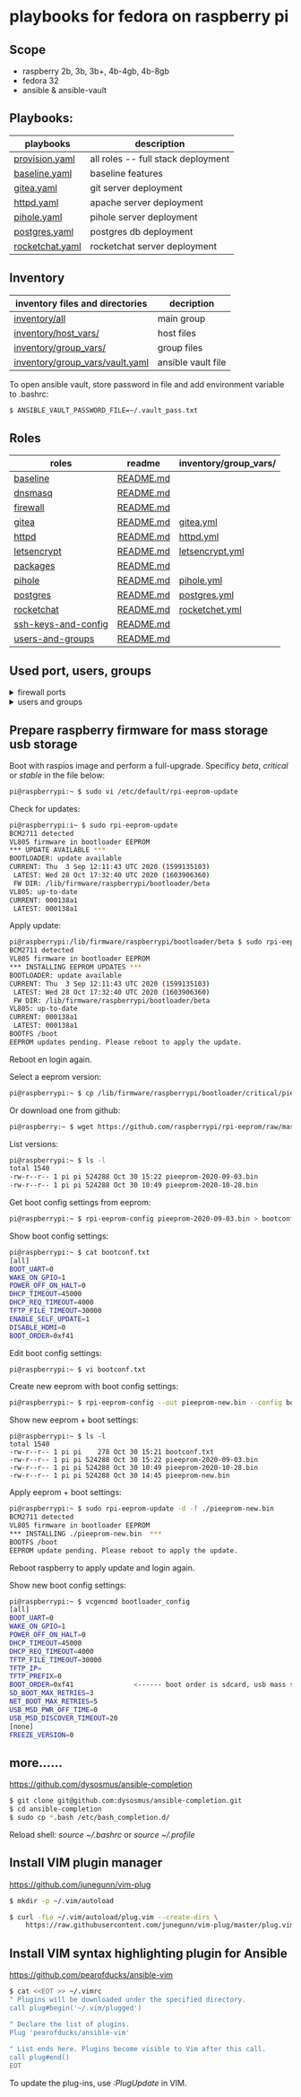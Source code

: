 # playbooks for fedora on raspberry pi

## Scope

* raspberry 2b, 3b, 3b+, 4b-4gb, 4b-8gb
* fedora 32
* ansible & ansible-vault


## Playbooks:

| playbooks                          | description                        |
|------------------------------------|------------------------------------|
| [provision.yaml](provision.yaml)   | all roles -- full stack deployment |
| [baseline.yaml](baseline.yaml)     | baseline features                  |
| [gitea.yaml](gitea.yaml)           | git server deployment              |
| [httpd.yaml](httpd.yaml)           | apache server deployment           |
| [pihole.yaml](pihole.yaml)         | pihole server deployment           |
| [postgres.yaml](postgres.yaml)     | postgres db deployment             |
| [rocketchat.yaml](rocketchat.yaml) | rocketchat server deployment       |


## Inventory

| inventory files and directories                                    | decription         |
|--------------------------------------------------------------------|--------------------|
| [inventory/all](inventory/all)                                     | main group         |
| [inventory/host_vars/](inventory/host_vars/)                       | host files         |
| [inventory/group_vars/](inventory/group_vars/)                     | group files        |
| [inventory/group_vars/vault.yaml](inventory/group_vars/vault.yaml) | ansible vault file |


To open ansible vault, store password in file and add environment variable to .bashrc:
```bash
$ ANSIBLE_VAULT_PASSWORD_FILE=~/.vault_pass.txt
```


## Roles

| roles                                      | readme                                          | inventory/group_vars/                                     |
|--------------------------------------------|-------------------------------------------------|-----------------------------------------------------------|
| [baseline](roles/baseline)                 | [README.md](roles/baseline/README.md)           |                                                           |
| [dnsmasq](roles/dnsmasq)                   | [README.md](roles/dnsmasq/README.md)            |                                                           |
| [firewall](roles/firewall)                 | [README.md](roles/firewall/README.md)           |                                                           |
| [gitea](roles/gitea)                       | [README.md](roles/gitea/README.md)              | [gitea.yml](inventory/group_vars/gitea.yml)               |
| [httpd](roles/httpd)                       | [README.md](roles/httpd/README.md)              | [httpd.yml](inventory/group_vars/httpd.yml)               |
| [letsencrypt](roles/letsencrypt)           | [README.md](roles/letsencrypt/README.md)        | [letsencrypt.yml](inventory/group_vars/letsencrypt.yml)   |
| [packages](roles/packages)                 | [README.md](roles/packages/README.md)           |                                                           |
| [pihole](roles/pihole)                     | [README.md](roles/pihole/README.md)             | [pihole.yml](inventory/group_vars/pihole.yml)             |
| [postgres](roles/postgres)                 | [README.md](roles/postgres/README.md)           | [postgres.yml](inventory/group_vars/postgres.yml)         |
| [rocketchat](roles/rocketchat)             | [README.md](roles/rocketchat/README.md)         | [rocketchet.yml](inventory/group_vars/rocketchat.yml)     |
| [ssh-keys-and-config](ssh-keys-and-config) | [README.md](roles/ssh-keys-and-config/README.md)|                                                           |
| [users-and-groups](roles/users-and-groups) | [README.md](roles/users-and-groups/README.md)   |                                                           |


## Used port, users, groups

<details>
<summary>firewall ports</summary>

| port  | service            | scope                 |
|-------|--------------------|-----------------------|
| 22    | ssh                | all hosts             |
| 53    | dns                  pihole                |
| 80    | http               | pihole                |
| 443   | https              | pihole                |
| 2222  | gitea ssh          | gitea                 |
| 3000  | gitea              | gitea                 |
| 5432  | postgres default   | inside podman network |
| 30080 | apache httpd http  | on host fed143        |
| 30443 | apache httpd https | on host fed143        |
| 31080 | apache httpd http  | on host fed143        |
| 31433 | apache httpd https | on host fed143        |

</details>
<details>
<summary>users and groups</summary>

| uid  | user        | guid | group       |
|------|-------------|------|-------------|
| 1000 | tedsluis    | 1000 | tedsluis    |
| 1000 | pi          | 1000 | pi          |
| 1001 | ansible     | 1001 | ansible     |
| 1033 | gitea       | 1033 | gitea       |
| 1034 | httpd       | 1034 | httpd       |
| 1035 | letsencrypt | 1035 | letsencrypt |
| 1036 | postgres    | 1036 | postgres    |

</details>

## Prepare raspberry firmware for mass storage usb storage

Boot with raspios image and perform a full-upgrade.
Specificy *beta*, *critical* or *stable* in the file below:
```bash
pi@raspberrypi:~ $ sudo vi /etc/default/rpi-eeprom-update
```
Check for updates:
```bash
pi@raspberrypi:i~ $ sudo rpi-eeprom-update 
BCM2711 detected
VL805 firmware in bootloader EEPROM
*** UPDATE AVAILABLE ***
BOOTLOADER: update available
CURRENT: Thu  3 Sep 12:11:43 UTC 2020 (1599135103)
 LATEST: Wed 28 Oct 17:32:40 UTC 2020 (1603906360)
 FW DIR: /lib/firmware/raspberrypi/bootloader/beta
VL805: up-to-date
CURRENT: 000138a1
 LATEST: 000138a1
```
Apply update:
```bash
pi@raspberrypi:/lib/firmware/raspberrypi/bootloader/beta $ sudo rpi-eeprom-update -a
BCM2711 detected
VL805 firmware in bootloader EEPROM
*** INSTALLING EEPROM UPDATES ***
BOOTLOADER: update available
CURRENT: Thu  3 Sep 12:11:43 UTC 2020 (1599135103)
 LATEST: Wed 28 Oct 17:32:40 UTC 2020 (1603906360)
 FW DIR: /lib/firmware/raspberrypi/bootloader/beta
VL805: up-to-date
CURRENT: 000138a1
 LATEST: 000138a1
BOOTFS /boot
EEPROM updates pending. Please reboot to apply the update.
```
Reboot en login again.

Select a eeprom version:
```bash
pi@raspberrypi:~ $ cp /lib/firmware/raspberrypi/bootloader/critical/pieeprom-2020-09-03.bin .
```
Or download one from github:
```bash
pi@raspberry:~ $ wget https://github.com/raspberrypi/rpi-eeprom/raw/master/firmware/beta/pieeprom-2020-10-28.bin
```
List versions:
```bash
pi@raspberrypi:~ $ ls -l 
total 1540
-rw-r--r-- 1 pi pi 524288 Oct 30 15:22 pieeprom-2020-09-03.bin
-rw-r--r-- 1 pi pi 524288 Oct 30 10:49 pieeprom-2020-10-28.bin
```
Get boot config settings from eeprom:
```bash
pi@raspberrypi:~ $ rpi-eeprom-config pieeprom-2020-09-03.bin > bootconf.txt
```
Show boot config settings:
```bash
pi@raspberrypi:~ $ cat bootconf.txt
[all]
BOOT_UART=0
WAKE_ON_GPIO=1
POWER_OFF_ON_HALT=0
DHCP_TIMEOUT=45000
DHCP_REQ_TIMEOUT=4000
TFTP_FILE_TIMEOUT=30000
ENABLE_SELF_UPDATE=1
DISABLE_HDMI=0
BOOT_ORDER=0xf41
```
Edit boot config settings:
```bash
pi@raspberrypi:~ $ vi bootconf.txt
```
Create new eeprom with boot config settings:
```bash
pi@raspberrypi:~ $ rpi-eeprom-config --out pieeprom-new.bin --config bootconf.txt pieeprom-2020-09-03.bin 
```
Show new eeprom + boot settings:
```
pi@raspberrypi:~ $ ls -l 
total 1540
-rw-r--r-- 1 pi pi    278 Oct 30 15:21 bootconf.txt
-rw-r--r-- 1 pi pi 524288 Oct 30 15:22 pieeprom-2020-09-03.bin
-rw-r--r-- 1 pi pi 524288 Oct 30 10:49 pieeprom-2020-10-28.bin
-rw-r--r-- 1 pi pi 524288 Oct 30 14:45 pieeprom-new.bin
```
Apply eeprom + boot settings:
```bash
pi@raspberrypi:~ $ sudo rpi-eeprom-update -d -f ./pieeprom-new.bin
BCM2711 detected
VL805 firmware in bootloader EEPROM
*** INSTALLING ./pieeprom-new.bin  ***
BOOTFS /boot
EEPROM update pending. Please reboot to apply the update.
```
Reboot raspberry to apply update and login again.

Show new boot config settings:
```bash
pi@raspberrypi:~ $ vcgencmd bootloader_config
[all]
BOOT_UART=0
WAKE_ON_GPIO=1
POWER_OFF_ON_HALT=0
DHCP_TIMEOUT=45000
DHCP_REQ_TIMEOUT=4000
TFTP_FILE_TIMEOUT=30000
TFTP_IP=
TFTP_PREFIX=0
BOOT_ORDER=0xf41               <------ boot order is sdcard, usb mass storage
SD_BOOT_MAX_RETRIES=3
NET_BOOT_MAX_RETRIES=5
USB_MSD_PWR_OFF_TIME=0
USB_MSD_DISCOVER_TIMEOUT=20
[none]
FREEZE_VERSION=0
```

## more......

https://github.com/dysosmus/ansible-completion
```bash
$ git clone git@github.com:dysosmus/ansible-completion.git
$ cd ansible-completion
$ sudo cp *.bash /etc/bash_completion.d/
```
Reload shell: *source ~/.bashrc* or *source ~/.profile*
  
## Install VIM plugin manager
https://github.com/junegunn/vim-plug
```bash
$ mkdir -p ~/.vim/autoload

$ curl -fLo ~/.vim/autoload/plug.vim --create-dirs \
    https://raw.githubusercontent.com/junegunn/vim-plug/master/plug.vim
```
  
## Install VIM syntax highlighting plugin for Ansible
https://github.com/pearofducks/ansible-vim
```bash
$ cat <<EOT >> ~/.vimrc 
" Plugins will be downloaded under the specified directory.
call plug#begin('~/.vim/plugged')

" Declare the list of plugins.
Plug 'pearofducks/ansible-vim'
  
" List ends here. Plugins become visible to Vim after this call.
call plug#end()
EOT
```
To update the plug-ins, use *:PlugUpdate* in VIM.
  

